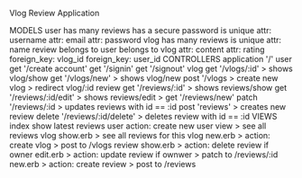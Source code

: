Vlog Review Application

MODELS
    user
        has many reviews
        has a secure password
        is unique
            attr: username
            attr: email
            attr: password
    vlog
        has many reviews
        is unique
            attr: name
    review
        belongs to user
        belongs to vlog
            attr: content
            attr: rating
            foreign_key: vlog_id
            foreign_key: user_id
CONTROLLERS
    application
        '/'
    user
        get '/create account'
        get '/signin'
        get '/signout'
    vlog
        get '/vlogs/:id'
            > shows vlog/show
        get '/vlogs/new'
            > shows vlog/new
        post '/vlogs
            > create new vlog
            > redirect vlog/:id
    review
        get '/reviews/:id'
            > shows reviews/show
        get '/reviews/:id/edit'
            > shows reviews/edit
            > 
        get '/reviews/new' 
        patch '/reviews/:id
            > updates reviews with id == :id
        post 'reviews'
            > creates new review
        delete '/reviews/:id/delete'
            > deletes review with id == :id
VIEWS
    index 
        show latest reviews
    user
        action: create new user
        view > see all reviews
    vlog
        show.erb > see all reviews for this vlog
        new.erb > action: create vlog > post to  /vlogs
    review
        show.erb > action: delete review if owner
        edit.erb > action: update review if ownwer > patch to /reviews/:id
        new.erb > action: create review > post to /reviews

      